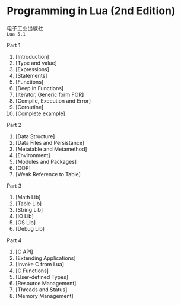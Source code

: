 Programming in Lua (2nd Edition)
===

电子工业出版社  
`Lua 5.1`  

Part 1  

1. [Introduction]
2. [Type and value]
3. [Expressions]
4. [Statements]
5. [Functions]
6. [Deep in Functions]
7. [Iterator, Generic form FOR]
8. [Compile, Execution and Error]
9. [Coroutine]
10. [Complete example]

Part 2  

1. [Data Structure]
2. [Data Files and Persistance]
3. [Metatable and Metamethod]
4. [Environment]
5. [Modules and Packages]
6. [OOP]
7. [Weak Reference to Table]

Part 3  

1. [Math Lib]
2. [Table Lib]
3. [String Lib]
4. [IO Lib]
5. [OS Lib]
6. [Debug Lib]

Part 4  

1. [C API]
2. [Extending Applications]
3. [Invoke C from Lua]
4. [C Functions]
5. [User-defined Types]
6. [Resource Management]
7. [Threads and Status]
8. [Memory Management]
